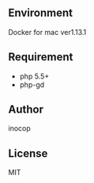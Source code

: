 ## Environment
Docker for mac ver1.13.1

## Requirement
- php 5.5+
- php-gd

## Author
inocop

## License
MIT